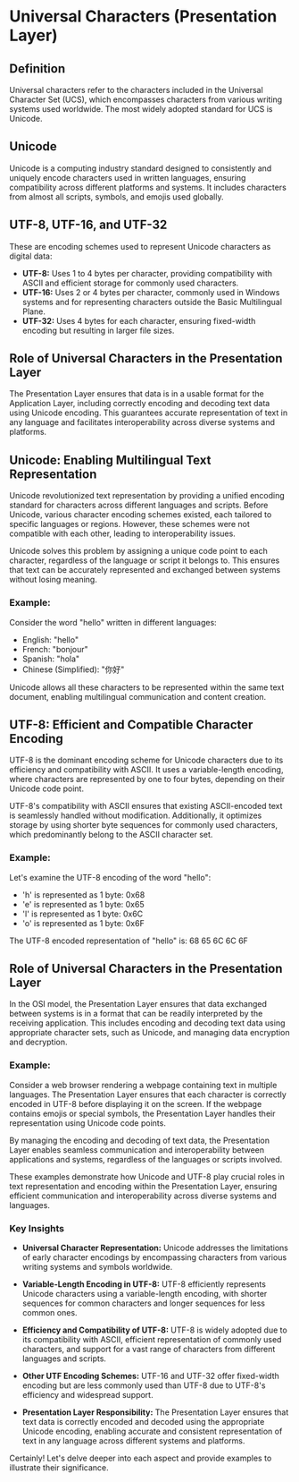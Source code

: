 # Universal Characters (Presentation Layer)

## Definition
Universal characters refer to the characters included in the Universal Character Set (UCS), which encompasses characters from various writing systems used worldwide. The most widely adopted standard for UCS is Unicode.

## Unicode
Unicode is a computing industry standard designed to consistently and uniquely encode characters used in written languages, ensuring compatibility across different platforms and systems. It includes characters from almost all scripts, symbols, and emojis used globally.

## UTF-8, UTF-16, and UTF-32
These are encoding schemes used to represent Unicode characters as digital data:
- **UTF-8:** Uses 1 to 4 bytes per character, providing compatibility with ASCII and efficient storage for commonly used characters.
- **UTF-16:** Uses 2 or 4 bytes per character, commonly used in Windows systems and for representing characters outside the Basic Multilingual Plane.
- **UTF-32:** Uses 4 bytes for each character, ensuring fixed-width encoding but resulting in larger file sizes.

## Role of Universal Characters in the Presentation Layer
The Presentation Layer ensures that data is in a usable format for the Application Layer, including correctly encoding and decoding text data using Unicode encoding. This guarantees accurate representation of text in any language and facilitates interoperability across diverse systems and platforms.

## Unicode: Enabling Multilingual Text Representation

Unicode revolutionized text representation by providing a unified encoding standard for characters across different languages and scripts. Before Unicode, various character encoding schemes existed, each tailored to specific languages or regions. However, these schemes were not compatible with each other, leading to interoperability issues.

Unicode solves this problem by assigning a unique code point to each character, regardless of the language or script it belongs to. This ensures that text can be accurately represented and exchanged between systems without losing meaning.

### Example:
Consider the word "hello" written in different languages:
- English: "hello"
- French: "bonjour"
- Spanish: "hola"
- Chinese (Simplified): "你好"

Unicode allows all these characters to be represented within the same text document, enabling multilingual communication and content creation.

## UTF-8: Efficient and Compatible Character Encoding

UTF-8 is the dominant encoding scheme for Unicode characters due to its efficiency and compatibility with ASCII. It uses a variable-length encoding, where characters are represented by one to four bytes, depending on their Unicode code point. 

UTF-8's compatibility with ASCII ensures that existing ASCII-encoded text is seamlessly handled without modification. Additionally, it optimizes storage by using shorter byte sequences for commonly used characters, which predominantly belong to the ASCII character set.

### Example:
Let's examine the UTF-8 encoding of the word "hello":
- 'h' is represented as 1 byte: 0x68
- 'e' is represented as 1 byte: 0x65
- 'l' is represented as 1 byte: 0x6C
- 'o' is represented as 1 byte: 0x6F

The UTF-8 encoded representation of "hello" is: 68 65 6C 6C 6F

## Role of Universal Characters in the Presentation Layer

In the OSI model, the Presentation Layer ensures that data exchanged between systems is in a format that can be readily interpreted by the receiving application. This includes encoding and decoding text data using appropriate character sets, such as Unicode, and managing data encryption and decryption.

### Example:
Consider a web browser rendering a webpage containing text in multiple languages. The Presentation Layer ensures that each character is correctly encoded in UTF-8 before displaying it on the screen. If the webpage contains emojis or special symbols, the Presentation Layer handles their representation using Unicode code points.

By managing the encoding and decoding of text data, the Presentation Layer enables seamless communication and interoperability between applications and systems, regardless of the languages or scripts involved.

These examples demonstrate how Unicode and UTF-8 play crucial roles in text representation and encoding within the Presentation Layer, ensuring efficient communication and interoperability across diverse systems and languages.

### Key Insights

- **Universal Character Representation:** Unicode addresses the limitations of early character encodings by encompassing characters from various writing systems and symbols worldwide.
  
- **Variable-Length Encoding in UTF-8:** UTF-8 efficiently represents Unicode characters using a variable-length encoding, with shorter sequences for common characters and longer sequences for less common ones.
  
- **Efficiency and Compatibility of UTF-8:** UTF-8 is widely adopted due to its compatibility with ASCII, efficient representation of commonly used characters, and support for a vast range of characters from different languages and scripts.
  
- **Other UTF Encoding Schemes:** UTF-16 and UTF-32 offer fixed-width encoding but are less commonly used than UTF-8 due to UTF-8's efficiency and widespread support.
  
- **Presentation Layer Responsibility:** The Presentation Layer ensures that text data is correctly encoded and decoded using the appropriate Unicode encoding, enabling accurate and consistent representation of text in any language across different systems and platforms.

Certainly! Let's delve deeper into each aspect and provide examples to illustrate their significance.
